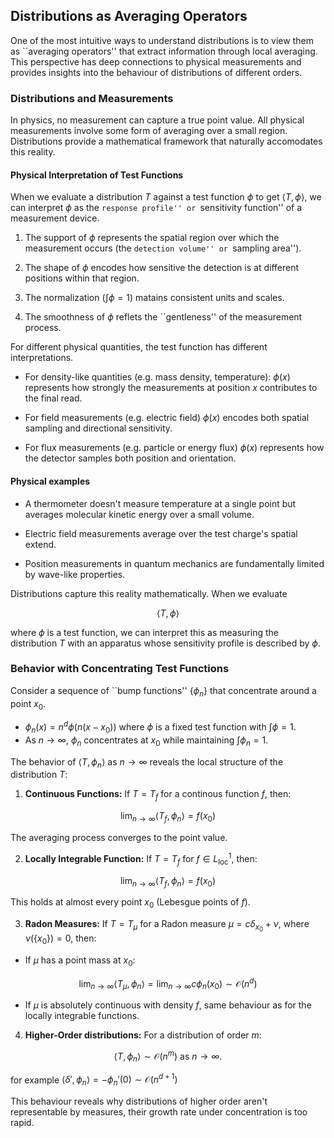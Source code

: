 ## Distributions as Averaging Operators

One of the most intuitive ways to understand distributions is to view them as ``averaging
operators'' that extract information through local averaging. This perspective has deep
connections to physical measurements and provides insights into the behaviour of distributions
of different orders.

### Distributions and Measurements

In physics, no measurement can capture a true point value. All physical measurements
involve some form of averaging over a small region. Distributions provide a mathematical
framework that naturally accomodates this reality.

#### Physical Interpretation of Test Functions

When we evaluate a distribution $T$ against a test function $\phi$ to get
$\langle T, \phi \rangle$, we can interpret $\phi$ as the ``response profile''
or ``sensitivity function'' of a measurement device.

1. The support of $\phi$ represents the spatial region over which the measurement
occurs (the ``detection volume'' or ``sampling area'').

2. The shape of $\phi$ encodes how sensitive the detection is at different positions
within that region.

3. The normalization ($\int \phi = 1$) matains consistent units and scales.

4. The smoothness of $\phi$ reflets the ``gentleness'' of the measurement process.

For different physical quantities, the test function has different interpretations.

- For density-like quantities (e.g. mass density, temperature): $\phi(x)$ represents
how strongly the measurements at position $x$ contributes to the final read.

- For field measurements (e.g. electric field) $\phi(x)$ encodes both spatial sampling
and directional sensitivity.

- For flux measurements (e.g. particle or energy flux) $\phi(x)$ represents how the detector
samples both position and orientation.

#### Physical examples

- A thermometer doesn't measure temperature at a single point but averages molecular
kinetic energy over a small volume.

- Electric field measurements average over the test charge's spatial extend.

- Position measurements in quantum mechanics are fundamentally limited by wave-like properties.

Distributions capture this reality mathematically. When we evaluate

$$ \langle T, \phi \rangle$$

where $\phi$ is a test function, we can interpret this as measuring the distribution
$T$ with an apparatus whose sensitivity profile is described by $\phi$.


### Behavior with Concentrating Test Functions

Consider a sequence of ``bump functions'' $\{ \phi_n \}$ that concentrate around a point $x_0$.

- $\phi_n(x) = n^d \phi(n(x-x_0))$ where $\phi$ is a fixed test function with $\int \phi = 1$.
- As $n\to\infty$, $\phi_n$ concentrates at $x_0$ while maintaining $\int\phi_n = 1$.

The behavior of $\langle T, \phi_n \rangle$ as $n\to\infty$ reveals the local structure
of the distribution $T$:

1. **Continuous Functions:** If $T = T_f$ for a continous function $f$, then:

$$
    \lim_{n\to\infty} \langle T_f, \phi_n \rangle = f(x_0)
$$

The averaging process converges to the point value.

2. **Locally Integrable Function:** If $T= T_f$ for $f \in L^1_{\mathrm{loc}}$, then:

$$
    \lim_{n\to\infty} \langle T_f, \phi_n \rangle = f(x_0)
$$

This holds at almost every point $x_0$ (Lebesgue points of $f$).

3. **Radon Measures:** If $T = T_{\mu}$ for a Radon measure
$\mu = c \delta_{x_0} + \nu$, where $\nu(\{ x_0 \}) = 0$, then:

- If $\mu$ has a point mass at $x_0$:

$$
    \lim_{n\to\infty} \langle T_\mu, \phi_n \rangle = \lim_{n\to\infty} c \phi_n(x_0) \sim \mathcal{O}(n^d)
$$

- If $\mu$ is absolutely continuous with density $f$, same behaviour as for the locally integrable functions.

4. **Higher-Order distributions:** For a distribution of order $m$:

$$
    \langle T, \phi_n \rangle \sim \mathcal{O}(n^m) \ \mbox{as}\ n\to\infty.
$$

for example $\langle \delta', \phi_n \rangle = -\phi_n'(0) \sim \mathcal{O}(n^{d+1})$

This behaviour reveals why distributions of higher order aren't representable by measures,
their growth rate under concentration is too rapid.



